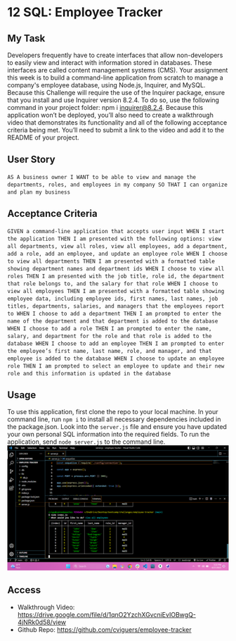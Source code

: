 # 12 SQL: Employee Tracker

## My Task
Developers frequently have to create interfaces that allow non-developers to easily view and interact with information stored in databases. These interfaces are called content management systems (CMS). Your assignment this week is to build a command-line application from scratch to manage a company's employee database, using Node.js, Inquirer, and MySQL.
Because this Challenge will require the use of the Inquirer package, ensure that you install and use Inquirer version 8.2.4. To do so, use the following command in your project folder: npm i inquirer@8.2.4.
Because this application won’t be deployed, you’ll also need to create a walkthrough video that demonstrates its functionality and all of the following acceptance criteria being met. You’ll need to submit a link to the video and add it to the README of your project.

## User Story
`
AS A business owner
I WANT to be able to view and manage the departments, roles, and employees in my company
SO THAT I can organize and plan my business
`

## Acceptance Criteria
`
GIVEN a command-line application that accepts user input
WHEN I start the application
THEN I am presented with the following options: view all departments, view all roles, view all employees, add a department, add a role, add an employee, and update an employee role
WHEN I choose to view all departments
THEN I am presented with a formatted table showing department names and department ids
WHEN I choose to view all roles
THEN I am presented with the job title, role id, the department that role belongs to, and the salary for that role
WHEN I choose to view all employees
THEN I am presented with a formatted table showing employee data, including employee ids, first names, last names, job titles, departments, salaries, and managers that the employees report to
WHEN I choose to add a department
THEN I am prompted to enter the name of the department and that department is added to the database
WHEN I choose to add a role
THEN I am prompted to enter the name, salary, and department for the role and that role is added to the database
WHEN I choose to add an employee
THEN I am prompted to enter the employee’s first name, last name, role, and manager, and that employee is added to the database
WHEN I choose to update an employee role
THEN I am prompted to select an employee to update and their new role and this information is updated in the database 
`

## Usage
To use this application, first clone the repo to your local machine. In your command line, run `npm i` to install all necessary dependencies included in the package.json. Look into the `server.js` file and ensure you have updated your own personal SQL information into the required fields. To run the application, send `node server.js` to the command line.
<img src="./public/images/screenshot.png"/>

## Access
* Walkthrough Video: https://drive.google.com/file/d/1qnO2YzchXGvcniEvIOBwgQ-4jNRk0d58/view
* Github Repo: https://github.com/cviguers/employee-tracker
